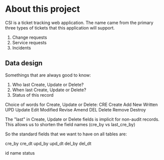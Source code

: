 # About this project

CSI is a ticket tracking web application.
The name came from the primary three types of tickets that this application will support.
1.  Change requests
2.  Service requests
3.  Incidents


## Data design

Somethings that are always good to know:

1.	Who last Create, Update or Delete?
2.  When last Create, Update or Delete?
1.  Status of this record

Choice of words for Create, Update or Delete:
CRE    Create    Add       New     Written
UPD    Update    Edit      Modified Revise    Amend
DEL    Delete    Remove    Destroy

The "last" in Create, Update or Delete fields is implicit for non-audit records.
This allows us to shorten the field names (cre_by vs last_cre_by)

So the standard fields that we want to have on all tables are:

cre_by
cre_dt
upd_by
upd_dt
del_by
del_dt

id
name
status